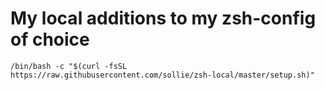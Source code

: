 # My local additions to my zsh-config of choice

`/bin/bash -c "$(curl -fsSL https://raw.githubusercontent.com/sollie/zsh-local/master/setup.sh)"`

